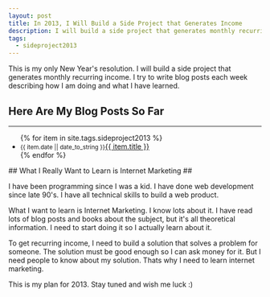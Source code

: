 ```yaml
---
layout: post
title: In 2013, I Will Build a Side Project that Generates Income
description: I will build a side project that generates monthly recurring income. I try to write blog posts each week describing how I am doing and what I have learned.
tags:
  - sideproject2013
---
```

This is my only New Year's resolution.
I will build a side project that generates monthly recurring income.
I try to write blog posts each week describing how I am doing and what I have learned.

<div class="sideprojects-list">
  <h2>Here Are My Blog Posts So Far</h2>
  <hr>
  <ul>
{% for item in site.tags.sideproject2013 %}
  <li><small>{{ item.date || date_to_string }}</small><a href="{{ item.url }}">{{ item.title }}</a></li>
{% endfor %}
</ul>
</div>
## What I Really Want to Learn is Internet Marketing ##

I have been programming since I was a kid. I have done web development since late 90's. I have all technical skills to build a web product.

What I want to learn is Internet Marketing. I know lots about it. I have read lots of blog posts and books about the subject, but it's all theoretical information.
I need to start doing it so I actually learn about it.

To get recurring income, I need to build a solution that solves a problem for someone. The solution must be good enough so I can ask money for it.
But I need people to know about my solution. Thats why I need to learn internet marketing.

This is my plan for 2013. Stay tuned and wish me luck :)
